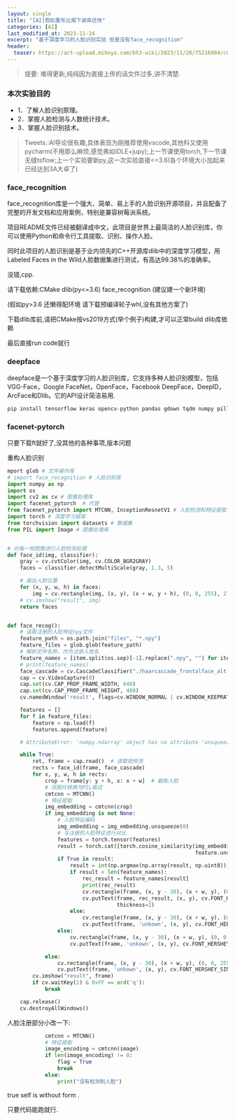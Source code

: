 ```yaml
---
layout: single
title: "[AI]假如重写比阁下装库还快"
categories: [AI]
last_modified_at: 2023-11-24
excerpt: "基于深度学习的人脸识别实验 但是没有face_recognition"
header:
  teaser: https://act-upload.mihoyo.com/bh3-wiki/2023/11/20/75216984/c0ed90a921fd144a8d3aa2715ed07d3c_6633050215304409608.png
---
```


> 提要: 难得更新,纯纯因为直接上传的话文件过多,讲不清楚.

### 本次实验目的
- 1．了解人脸识别原理。
- 2．掌握人脸检测与人数统计技术。
- 3．掌握人脸识别技术。

> Tweets.:AI导论很有趣,具体表现为刚推荐使用vscode,其他科又使用pycharm(不用那么麻烦,感觉弗如IDLE+jupy);上一节课使用torch,下一节课无缝tsflow;上一个实验要新py,这一次实验直接<=3.6(各个环境大小加起来已经达到3A大卓了)

### face_recognition

face_recognition库是一个强大、简单、易上手的人脸识别开源项目，并且配备了完整的开发文档和应用案例，特别是兼容树莓派系统。

项目README文件已经被翻译成中文，此项目是世界上最简洁的人脸识别库，你可以使用Python和命令行工具提取、识别、操作人脸。

同时此项目的人脸识别是基于业内领先的C++开源库dlib中的深度学习模型，用Labeled Faces in the Wild人脸数据集进行测试，有高达99.38%的准确率。

没错,cpp.

请下载依赖:CMake dlib(py<=3.6) face_recognition (建议建一个新环境)

(假如py>3.6 还懒得配环境 请下载预编译轮子whl,没有其他方案了)

下载dlib库前,请把CMake按vs2019方式(举个例子)构建,才可以正常build dlib库依赖

最后直接run code就行

### deepface

deepface是一个基于深度学习的人脸识别库，它支持多种人脸识别模型，包括VGG-Face，Google FaceNet，OpenFace，Facebook DeepFace，DeepID，ArcFace和Dlib。它的API设计简洁易用.

```py
pip install tensorflow keras opencv-python pandas gdown tqdm numpy pillow flask gevent joblib
```

### facenet-pytorch

只要下载ft就好了,没其他的各种事项,版本问题

重构人脸识别

```py
mport glob # 文件操作库
# import face_recognition # 人脸识别库
import numpy as np
import os
import cv2 as cv # 图像处理库
import facenet_pytorch  # 代替
from facenet_pytorch import MTCNN, InceptionResnetV1 # 人脸检测和特征提取
import torch # 深度学习框架
from torchvision import datasets # 数据集
from PIL import Image # 图像处理库


# 对每一帧图像进行人脸检测处理
def face_id(img, classifier):
    gray = cv.cvtColor(img, cv.COLOR_BGR2GRAY)
    faces = classifier.detectMultiScale(gray, 1.3, 5)

    # 画出人脸位置
    for (x, y, w, h) in faces:
        img = cv.rectangle(img, (x, y), (x + w, y + h), (0, 0, 255), 2)
    # cv.imshow("result", img)
    return faces


def face_recog():
    # 读取注册的人脸特征npy文件
    feature_path = os.path.join("files", "*.npy")
    feature_files = glob.glob(feature_path)
    # 解析文件名称，作为注册人姓名
    feature_names = [item.split(os.sep)[-1].replace(".npy", "") for item in feature_files]
    # print(feature_names)
    face_cascade = cv.CascadeClassifier("./haarcascade_frontalface_alt.xml")
    cap = cv.VideoCapture(0)
    cap.set(cv.CAP_PROP_FRAME_WIDTH, 640)
    cap.set(cv.CAP_PROP_FRAME_HEIGHT, 480)
    cv.namedWindow('result', flags=cv.WINDOW_NORMAL | cv.WINDOW_KEEPRATIO | cv.WINDOW_GUI_EXPANDED)

    features = []
    for f in feature_files:
        feature = np.load(f)
        features.append(feature)

    # AttributeError: 'numpy.ndarray' object has no attribute 'unsqueeze' 所以应该把features转换为tensor

    while True:
        ret, frame = cap.read()  # 读取视频流
        rects = face_id(frame, face_cascade)
        for x, y, w, h in rects:
            crop = frame[y: y + h, x: x + w]  # 截取人脸
            # 将图片转换为PIL格式
            cmtcnn = MTCNN()
            # 特征提取
            img_embedding = cmtcnn(crop)
            if img_embedding is not None:
                # 人脸特征编码
                img_embedding = img_embedding.unsqueeze(0)
                # 与注册的人脸特征进行对比
                features = torch.tensor(features)
                result = torch.cat([torch.cosine_similarity(img_embedding.unsqueeze(0).unsqueeze(-1).unsqueeze(-1),
                                                            feature.unsqueeze(0)) for feature in features], dim=0)
                if True in result:
                    result = int(np.argmax(np.array(result, np.uint8)))
                    if result < len(feature_names):
                        rec_result = feature_names[result]
                        print(rec_result)
                        cv.rectangle(frame, (x, y - 30), (x + w, y), (0, 0, 255), thickness=-1)
                        cv.putText(frame, rec_result, (x, y), cv.FONT_HERSHEY_SIMPLEX, 1.2, (255, 255, 255),
                                   thickness=2)
                    else:
                        cv.rectangle(frame, (x, y - 30), (x + w, y), (0, 0, 255), thickness=-1)
                        cv.putText(frame, 'unkown', (x, y), cv.FONT_HERSHEY_SIMPLEX, 1.2, (255, 255, 255), thickness=2)
                else:
                    cv.rectangle(frame, (x, y - 30), (x + w, y), (0, 0, 255), thickness=-1)
                    cv.putText(frame, 'unkown', (x, y), cv.FONT_HERSHEY_SIMPLEX, 1.2, (255, 255, 255), thickness=2)

            else:
                cv.rectangle(frame, (x, y - 30), (x + w, y), (0, 0, 255), thickness=-1)
                cv.putText(frame, 'unkown', (x, y), cv.FONT_HERSHEY_SIMPLEX, 1.2, (255, 255, 255), thickness=2)
        cv.imshow("result", frame)
        if cv.waitKey(1) & 0xFF == ord('q'):
            break

    cap.release()
    cv.destroyAllWindows()
```

人脸注册部分小改一下:

```py
            cmtcnn = MTCNN()
            # 特征提取
            image_encoding = cmtcnn(image)
            if len(image_encoding) != 0:
                flag = True
                break
            else:
                print("没有检测到人脸")
```

true self is without form . 

只要代码能跑就行.

